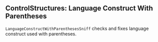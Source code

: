 ## ControlStructures: Language Construct With Parentheses

`LanguageConstructWithParenthesesSniff` checks and fixes language construct used with parentheses.